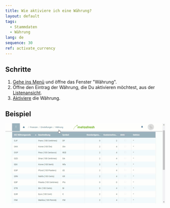 ```yaml
---
title: Wie aktiviere ich eine Währung?
layout: default
tags:
  - Stammdaten
  - Währung
lang: de
sequence: 30
ref: activate_currency
---
```


## Schritte
1. [Gehe ins Menü](Menu) und öffne das Fenster "Währung".
1. Öffne den Eintrag der Währung, die Du aktivieren möchtest, aus der [Listenansicht](Ansichten).
1. [Aktiviere](Datensatz_aktivieren) die Währung.

## Beispiel
![](assets/Waehrung_aktivieren.gif)
